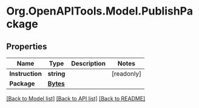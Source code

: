 # Org.OpenAPITools.Model.PublishPackage

## Properties

| Name            | Type                  | Description | Notes      |
| --------------- | --------------------- | ----------- | ---------- |
| **Instruction** | **string**            |             | [readonly] |
| **Package**     | [**Bytes**](Bytes.md) |             |

[[Back to Model list]](../README.md#documentation-for-models)
[[Back to API list]](../README.md#documentation-for-api-endpoints)
[[Back to README]](../README.md)
